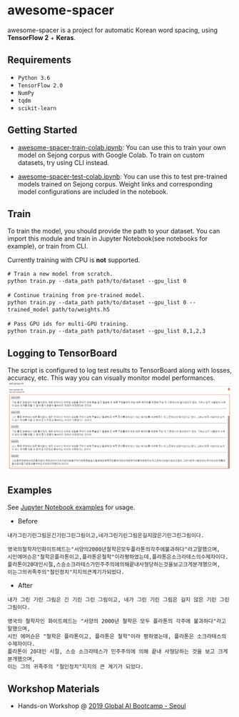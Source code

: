 # awesome-spacer

awesome-spacer is a project for automatic Korean word spacing, using **TensorFlow 2** + **Keras**.

## Requirements

- `Python 3.6`
- `TensorFlow 2.0`
- `NumPy`
- `tqdm`
- `scikit-learn`

## Getting Started
* [awesome-spacer-train-colab.ipynb](notebooks/awesome-spacer-train-colab.ipynb): You can use this to train your own model on Sejong corpus with Google Colab. To train on custom datasets, try using CLI instead.  

* [awesome-spacer-test-colab.ipynb](notebooks/awesome-spacer-test-colab.ipynb): You can use this to test pre-trained models trained on Sejong corpus. Weight links and corresponding model configurations are included in the notebook.

## Train

To train the model, you should provide the path to your dataset.
You can import this module and train in Jupyter Notebook(see notebooks for example), 
or train from CLI. 

Currently training with CPU is **not** supported.
```
# Train a new model from scratch. 
python train.py --data_path path/to/dataset --gpu_list 0

# Continue training from pre-trained model.
python train.py --data_path path/to/dataset --gpu_list 0 --trained_model path/to/weights.h5

# Pass GPU ids for multi-GPU training.
python train.py --data_path path/to/dataset --gpu_list 0,1,2,3
```

## Logging to TensorBoard

The script is configured to log test results to TensorBoard along with losses, accuracy, etc. This way you can visually monitor model performances.
![](images/20191218_tensorboard_logging.JPG)

## Examples

See [Jupyter Notebook examples](notebooks/awesome-spacer-test-colab.ipynb) for usage. 
* Before
```
내가그린기린그림은긴기린그린그림이고,네가그린기린그림은길지않은기린그린그림이다.
```
```
영국의철학자인화이트헤드는"서양의2000년철학은모두플라톤의각주에불과하다"라고말했으며,
시인에머슨은"철학은플라톤이고,플라톤은철학"이라평하였는데,플라톤은소크라테스의수제자이다. 
플라톤이20대인시절,스승소크라테스가민주주의에의해끝내사형당하는것을보고크게분개했으며, 
이는그의귀족주의"철인정치"지지의큰계기가되었다.
```
* After
```
내가 그린 기린 그림은 긴 기린 그린 그림이고, 네가 그린 기린 그림은 길지 않은 기린 그린 그림이다.
```
```
영국의 철학자인 화이트헤드는 "서양의 2000년 철학은 모두 플라톤의 각주에 불과하다"라고 말했으며,
시인 에머슨은 "철학은 플라톤이고, 플라톤은 철학"이라 평하였는데, 플라톤은 소크라테스의 수제자이다. 
플라톤이 20대인 시절, 스승 소크라테스가 민주주의에 의해 끝내 사형당하는 것을 보고 크게 분개했으며, 
이는 그의 귀족주의 "철인정치"지지의 큰 계기가 되었다.
```

## Workshop Materials
* Hands-on Workshop @ [2019 Global AI Bootcamp - Seoul](https://festa.io/events/772)
